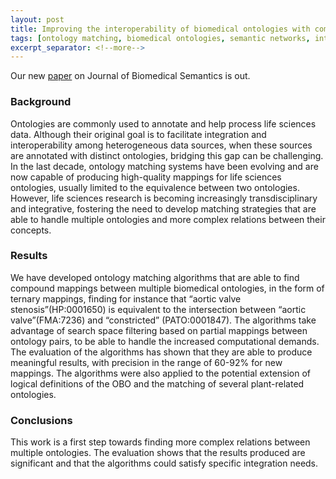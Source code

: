 ```yaml
---
layout: post
title: Improving the interoperability of biomedical ontologies with compound alignments
tags: [ontology matching, biomedical ontologies, semantic networks, interoperability]
excerpt_separator: <!--more-->
---
```


Our new [paper](https://jbiomedsem.biomedcentral.com/articles/10.1186/s13326-017-0171-8) on Journal of Biomedical Semantics is out. 

<!--more-->

### Background

Ontologies are commonly used to annotate and help process life sciences data. Although their original goal is to facilitate integration and interoperability among heterogeneous data sources, when these sources are annotated with distinct ontologies, bridging this gap can be challenging. In the last decade, ontology matching systems have been evolving and are now capable of producing high-quality mappings for life sciences ontologies, usually limited to the equivalence between two ontologies. However, life sciences research is becoming increasingly transdisciplinary and integrative, fostering the need to develop matching strategies that are able to handle multiple ontologies and more complex relations between their concepts.

### Results

We have developed ontology matching algorithms that are able to find compound mappings between multiple biomedical ontologies, in the form of ternary mappings, finding for instance that “aortic valve stenosis”(HP:0001650) is equivalent to the intersection between “aortic valve”(FMA:7236) and “constricted” (PATO:0001847). The algorithms take advantage of search space filtering based on partial mappings between ontology pairs, to be able to handle the increased computational demands. The evaluation of the algorithms has shown that they are able to produce meaningful results, with precision in the range of 60-92% for new mappings. The algorithms were also applied to the potential extension of logical definitions of the OBO and the matching of several plant-related ontologies.

### Conclusions

This work is a first step towards finding more complex relations between multiple ontologies. The evaluation shows that the results produced are significant and that the algorithms could satisfy specific integration needs.

